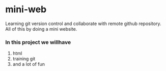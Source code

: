 # mini-web
Learning git version control and collaborate with remote github repository. All of this by doing a mini website.

### In this project we willhave 
1. html
1. training git
1. and a lot of fun
